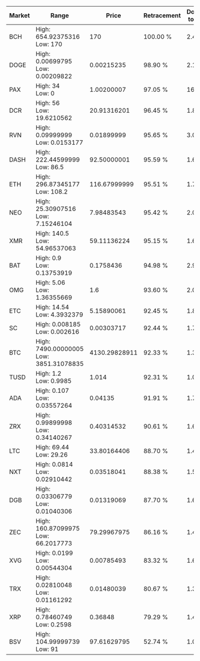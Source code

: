 | Market | Range | Price| Retracement | Doubles to 50% |
| --- | --- | --- | --- | --- |
| BCH | High: 654.92375316<br />Low: 170 | 170 | 100.00 % | 2.43 |
| DOGE | High: 0.00699795<br />Low: 0.00209822 | 0.00215235 | 98.90 % | 2.11 |
| PAX | High: 34<br />Low: 0 | 1.00200007 | 97.05 % | 16.97 |
| DCR | High: 56<br />Low: 19.6210562 | 20.91316201 | 96.45 % | 1.81 |
| RVN | High: 0.09999999<br />Low: 0.0153177 | 0.01899999 | 95.65 % | 3.03 |
| DASH | High: 222.44599999<br />Low: 86.5 | 92.50000001 | 95.59 % | 1.67 |
| ETH | High: 296.87345177<br />Low: 108.2 | 116.67999999 | 95.51 % | 1.74 |
| NEO | High: 25.30907516<br />Low: 7.15246104 | 7.98483543 | 95.42 % | 2.03 |
| XMR | High: 140.5<br />Low: 54.96537063 | 59.11136224 | 95.15 % | 1.65 |
| BAT | High: 0.9<br />Low: 0.13753919 | 0.1758436 | 94.98 % | 2.95 |
| OMG | High: 5.06<br />Low: 1.36355669 | 1.6 | 93.60 % | 2.01 |
| ETC | High: 14.54<br />Low: 4.3932379 | 5.15890061 | 92.45 % | 1.84 |
| SC | High: 0.008185<br />Low: 0.002616 | 0.00303717 | 92.44 % | 1.78 |
| BTC | High: 7490.00000005<br />Low: 3851.31078835 | 4130.29828911 | 92.33 % | 1.37 |
| TUSD | High: 1.2<br />Low: 0.9985 | 1.014 | 92.31 % | 1.08 |
| ADA | High: 0.107<br />Low: 0.03557264 | 0.04135 | 91.91 % | 1.72 |
| ZRX | High: 0.99899998<br />Low: 0.34140267 | 0.40314532 | 90.61 % | 1.66 |
| LTC | High: 69.44<br />Low: 29.26 | 33.80164406 | 88.70 % | 1.46 |
| NXT | High: 0.0814<br />Low: 0.02910442 | 0.03518041 | 88.38 % | 1.57 |
| DGB | High: 0.03306779<br />Low: 0.01040306 | 0.01319069 | 87.70 % | 1.65 |
| ZEC | High: 160.87099975<br />Low: 66.2017773 | 79.29967975 | 86.16 % | 1.43 |
| XVG | High: 0.0199<br />Low: 0.00544304 | 0.00785493 | 83.32 % | 1.61 |
| TRX | High: 0.02810048<br />Low: 0.01161292 | 0.01480039 | 80.67 % | 1.34 |
| XRP | High: 0.78460749<br />Low: 0.2598 | 0.36848 | 79.29 % | 1.42 |
| BSV | High: 104.99999739<br />Low: 91 | 97.61629795 | 52.74 % | 1.00 |
